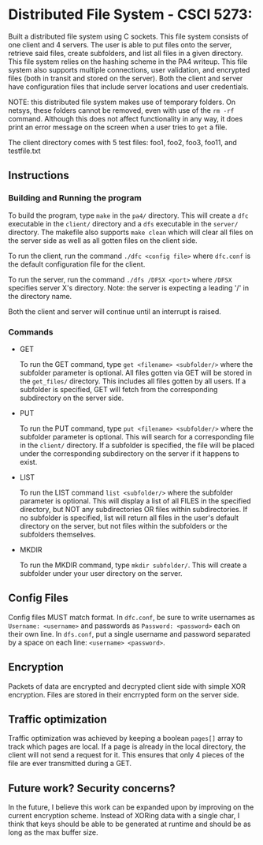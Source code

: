 # Distributed File System - CSCI 5273:

Built a distributed file system using C sockets. This file system consists of one client and 4 servers. The user is able to put files onto the server, retrieve said files, create subfolders, and list all files in a given directory. This file system relies on the hashing scheme in the PA4 writeup. This file system also supports multiple connections, user validation, and encrypted files (both in transit and stored on the server). Both the client and server have configuration files that include server locations and user credentials.

NOTE: this distributed file system makes use of temporary folders. On netsys, these folders cannot be removed, even with use of the ```rm -rf``` command. Although this does not affect functionality in any way, it does print an error message on the screen when a user tries to ```get``` a file.

The client directory comes with 5 test files: foo1, foo2, foo3, foo11, and testfile.txt

## Instructions

### Building and Running the program

To build the program, type ```make``` in the ```pa4/``` directory. This will create a ```dfc``` executable in the ```client/``` directory and a ```dfs``` executable in the ```server/``` directory. The makefile also supports ```make clean``` which will clear all files on the server side as well as all gotten files on the client side.

To run the client, run the command ```./dfc <config file>``` where ```dfc.conf``` is the default configuration file for the client.

To run the server, run the command ```./dfs /DFSX <port>``` where ```/DFSX``` specifies server X's directory. Note: the server is expecting a leading '/' in the directory name.

Both the client and server will continue until an interrupt is raised.

### Commands

- GET
   
    To run the GET command, type ```get <filename> <subfolder/>``` where the subfolder parameter is optional. All files gotten via GET will be stored in the ```get_files/``` directory. This includes all files gotten by all users. If a subfolder is specified, GET will fetch from the corresponding subdirectory on the server side.

- PUT
   
    To run the PUT command, type ```put <filename> <subfolder/>``` where the subfolder parameter is optional. This will search for a corresponding file in the ```client/``` directory. If a subfolder is specified, the file will be placed under the corresponding subdirectory on the server if it happens to exist.

- LIST
   
    To run the LIST command ```list <subfolder/>``` where the subfolder parameter is optional. This will display a list of all FILES in the specified directory, but NOT any subdirectories OR files within subdirectories. If no subfolder is specified, list will return all files in the user's default directory on the server, but not files within the subfolders or the subfolders themselves.

- MKDIR
   
    To run the MKDIR command, type ```mkdir subfolder/```. This will create a subfolder under your user directory on the server.

## Config Files

Config files MUST match format. In ```dfc.conf```, be sure to write usernames as ```Username: <username>``` and passwords as ```Password: <password>``` each on their own line. In ```dfs.conf```, put a single username and password separated by a space on each line: ```<username> <password>```.

## Encryption

Packets of data are encrypted and decrypted client side with simple XOR encryption. Files are stored in their encrrypted form on the server side.

## Traffic optimization

Traffic optimization was achieved by keeping a boolean ```pages[]``` array to track which pages are local. If a page is already in the local directory, the client will not send a request for it. This ensures that only 4 pieces of the file are ever transmitted during a GET.

## Future work? Security concerns?

In the future, I believe this work can be expanded upon by improving on the current encryption scheme. Instead of XORing data with a single char, I think that keys should be able to be generated at runtime and should be as long as the max buffer size.
